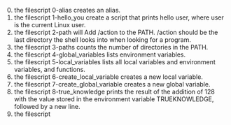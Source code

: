 0. the filescript 0-alias creates an alias.
1. the filescript 1-hello_you create a script that prints hello user, where user is the current Linux user.
2. the filescript 2-path will Add /action to the PATH. /action should be the last directory the shell looks into when looking for a program.
3. the filescript 3-paths counts the number of directories in the PATH.
4. the filescript 4-global_variables lists environment variables.
5. the filescript 5-local_variables lists all local variables and environment variables, and functions.
6. the filescript 6-create_local_variable creates a new local variable.
7. the filescript 7-create_global_variable creates a new global variable.
8. the filescript 8-true_knowledge prints the result of the addition of 128 with the value stored in the environment variable TRUEKNOWLEDGE, followed by a new line.
9. the filescript 